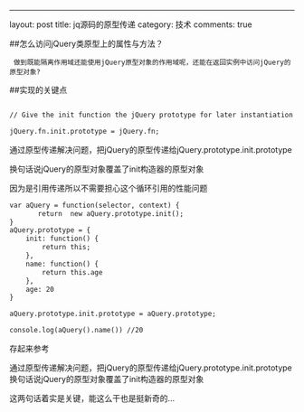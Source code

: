 ---
layout: post
title: jq源码的原型传递
category: 技术
comments: true

##怎么访问jQuery类原型上的属性与方法？

     做到既能隔离作用域还能使用jQuery原型对象的作用域呢，还能在返回实例中访问jQuery的原型对象?

##实现的关键点

```html

// Give the init function the jQuery prototype for later instantiation

jQuery.fn.init.prototype = jQuery.fn;

```

通过原型传递解决问题，把jQuery的原型传递给jQuery.prototype.init.prototype

换句话说jQuery的原型对象覆盖了init构造器的原型对象

因为是引用传递所以不需要担心这个循环引用的性能问题

```html
var aQuery = function(selector, context) {
       return  new aQuery.prototype.init();
}
aQuery.prototype = {
    init: function() {
        return this;
    },
    name: function() {
        return this.age
    },
    age: 20
}

aQuery.prototype.init.prototype = aQuery.prototype;

console.log(aQuery().name()) //20

```

存起来参考

通过原型传递解决问题，把jQuery的原型传递给jQuery.prototype.init.prototype
换句话说jQuery的原型对象覆盖了init构造器的原型对象

这两句话着实是关键，能这么干也是挺新奇的...
